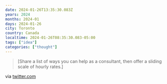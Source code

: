 ```yaml
---
date: 2024-01-26T13:35:30.083Z
years: 2024
months: 2024-01
days: 2024-01-26
city: Toronto
country: Canada
localtime: 2024-01-26T08:35:30.083-05:00
tags: ["idea"]
categories: ["thought"]
---
```

> [Share a list of ways you can help as a consultant, then offer a sliding scale of hourly rates.]

via [twitter.com](https://twitter.com/richdecibels/status/1712375858910970041)
